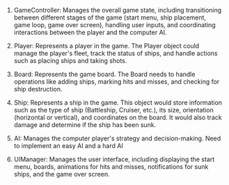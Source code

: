 1. GameController: Manages the overall game state, including transitioning between different stages of the game (start menu, ship placement, 
game loop, game over screen), handling user inputs, and coordinating interactions between the player and the computer AI.

2. Player: Represents a player in the game.  The Player object could manage the player's fleet, track the status of ships, 
and handle actions such as placing ships and taking shots.

3. Board: Represents the game board. The Board needs to handle operations like adding ships, marking hits and misses, 
and checking for ship destruction.

4. Ship: Represents a ship in the game. This object would store information such as the type of ship (Battleship, Cruiser, etc.), 
its size, orientation (horizontal or vertical), and coordinates on the board. It would also track damage and determine if the ship 
has been sunk.

5. AI: Manages the computer player's strategy and decision-making. Need to implement an easy AI and a hard AI

6. UIManager: Manages the user interface, including displaying the start menu, boards, animations for hits and misses, notifications 
for sunk ships, and the game over screen. 
